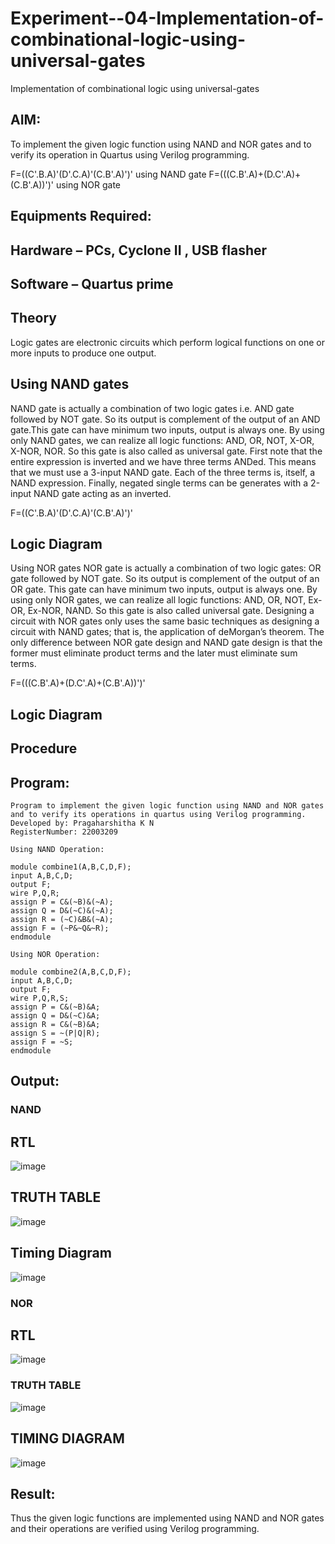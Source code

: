 # Experiment--04-Implementation-of-combinational-logic-using-universal-gates
Implementation of combinational logic using universal-gates
 
## AIM:
To implement the given logic function using NAND and NOR gates and to verify its operation in Quartus using Verilog programming.

F=((C'.B.A)'(D'.C.A)'(C.B'.A)')' using NAND gate
F=(((C.B'.A)+(D.C'.A)+(C.B'.A))')' using NOR gate
## Equipments Required:
## Hardware – PCs, Cyclone II , USB flasher
## Software – Quartus prime


## Theory
Logic gates are electronic circuits which perform logical functions on one or more inputs to produce one output. 

## Using NAND gates
NAND gate is actually a combination of two logic gates i.e. AND gate followed by NOT gate. So its output is complement of the output of an AND gate.This gate can have minimum two inputs, output is always one. By using only NAND gates, we can realize all logic functions: AND, OR, NOT, X-OR, X-NOR, NOR. So this gate is also called as universal gate. First note that the entire expression is inverted and we have three terms ANDed. This means that we must use a 3-input NAND gate. Each of the three terms is, itself, a NAND expression. Finally, negated single terms can be generates with a 2-input NAND gate acting as an inverted.

F=((C'.B.A)'(D'.C.A)'(C.B'.A)')'

## Logic Diagram

Using NOR gates
NOR gate is actually a combination of two logic gates: OR gate followed by NOT gate. So its output is complement of the output of an OR gate. This gate can have minimum two inputs, output is always one. By using only NOR gates, we can realize all logic functions: AND, OR, NOT, Ex-OR, Ex-NOR, NAND. So this gate is also called universal gate. Designing a circuit with NOR gates only uses the same basic techniques as designing a circuit with NAND gates; that is, the application of deMorgan’s theorem. The only difference between NOR gate design and NAND gate design is that the former must eliminate product terms and the later must eliminate sum terms.

F=(((C.B'.A)+(D.C'.A)+(C.B'.A))')'

## Logic Diagram
## Procedure
## Program:
~~~
Program to implement the given logic function using NAND and NOR gates and to verify its operations in quartus using Verilog programming.
Developed by: Pragaharshitha K N
RegisterNumber: 22003209

Using NAND Operation:

module combine1(A,B,C,D,F);
input A,B,C,D;
output F;
wire P,Q,R;
assign P = C&(~B)&(~A);
assign Q = D&(~C)&(~A);
assign R = (~C)&B&(~A);
assign F = (~P&~Q&~R);
endmodule

Using NOR Operation:

module combine2(A,B,C,D,F);
input A,B,C,D;
output F;
wire P,Q,R,S;
assign P = C&(~B)&A;
assign Q = D&(~C)&A;
assign R = C&(~B)&A;
assign S = ~(P|Q|R);
assign F = ~S;
endmodule
~~~

## Output:
### NAND
## RTL
![image](https://user-images.githubusercontent.com/94165322/201460624-48dfc076-4a10-45fd-8fd7-27d82fdf13d1.png)
## TRUTH TABLE
![image](https://user-images.githubusercontent.com/94165322/201460635-1aa1671b-e5d1-4f50-8c8b-169b9bb2d721.png)

## Timing Diagram
![image](https://user-images.githubusercontent.com/94165322/201460653-0df07201-3afc-4a47-bfd9-878e444fa9e2.png)
### NOR
## RTL
![image](https://user-images.githubusercontent.com/94165322/201460659-d2f12f42-65d2-492a-90c0-aa7ef70e53a3.png)
### TRUTH TABLE
![image](https://user-images.githubusercontent.com/94165322/201460667-14482f84-af8a-452b-a045-9e30f5a3270f.png)
## TIMING DIAGRAM
![image](https://user-images.githubusercontent.com/94165322/201460682-962ee038-c513-4fbb-875d-c8a7edf162f9.png)

## Result:
Thus the given logic functions are implemented using NAND and NOR gates and their operations are verified using Verilog programming.
